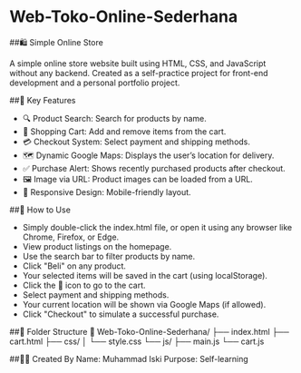# Web-Toko-Online-Sederhana
##🛍️ Simple Online Store

A simple online store website built using HTML, CSS, and JavaScript without any backend. Created as a self-practice project for front-end development and a personal portfolio project.

##🚀 Key Features
- 🔍 Product Search: Search for products by name.
- 🛒 Shopping Cart: Add and remove items from the cart.
- 💳 Checkout System: Select payment and shipping methods.
- 🗺️ Dynamic Google Maps: Displays the user’s location for delivery.
- ✅ Purchase Alert: Shows recently purchased products after checkout.
- 🖼️ Image via URL: Product images can be loaded from a URL.
- 📱 Responsive Design: Mobile-friendly layout.

##🧪 How to Use
- Simply double-click the index.html file, or open it using any browser like Chrome, Firefox, or Edge.
- View product listings on the homepage.
- Use the search bar to filter products by name.
- Click "Beli" on any product.
- Your selected items will be saved in the cart (using localStorage).
- Click the 🛒 icon to go to the cart.
- Select payment and shipping methods.
- Your current location will be shown via Google Maps (if allowed).
- Click "Checkout" to simulate a successful purchase.
  
##🔧 Folder Structure
📁 Web-Toko-Online-Sederhana/
├── index.html
├── cart.html
├── css/
│   └── style.css
└── js/
    ├── main.js
    └── cart.js

##🙋‍♂️ Created By
Name: Muhammad Iski
Purpose: Self-learning


